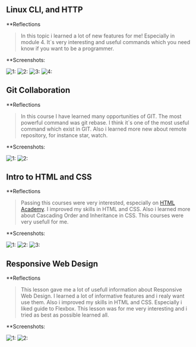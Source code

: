 ## Linux CLI, and HTTP
**Reflections

> In this topic i learned a lot of new features for me!
> Especially in module 4. It`s very interesting and useful commands which you need know if you want to be a programmer.

**Screenshots:

![1:](task_linux_cli/photo_2019-09-19_23-14-37.jpg)
![2:](task_linux_cli/photo_2019-09-19_23-14-31.jpg)
![3:](task_linux_cli/photo_2019-09-19_23-14-25.jpg)
![4:](task_linux_cli/photo_2019-09-19_23-14-16.jpg)

## Git Collaboration
**Reflections

> In this course I have learned many opportunities of GIT.
> The most powerful command was git rebase.
> I think it`s one of the most useful command which exist in GIT.
> Also i learned more new about remote repository, for instance star, watch.

**Screenshots:

![1:](task_git_collaboration/photo_2019-09-21_16-44-01.jpg)
![2:](task_git_collaboration/photo_2019-09-21_16-44-35.jpg)

## Intro to HTML and CSS
**Reflections

> Passing this courses were very interested, especially on [HTML Academy](https://htmlacademy.ru/).
> I improved my skills in HTML and CSS. 
> Also i learned more about Cascading Order and Inheritance in CSS. 
> This courses were very usefull for me. 

**Screenshots:

![1:](task_html_css_intro/photo_2019-09-22_21-41-20.jpg)
![2:](task_html_css_intro/photo_2019-09-22_21-38-55.jpg)
![3:](task_html_css_intro/photo_2019-09-22_21-40-23.jpg)

## Responsive Web Design
**Reflections

> This lesson gave me a lot of usefull information about Responsive Web Design.
> I learned a lot of informative features and i realy want use them.
> Also i improved my skills in HTML and CSS. Especially i liked guide to Flexbox. 
> This lesson was for me very interesting and i tried as best as possible learned all.

**Screenshots:

![1:](task_responsive_web_design/photo_2019-09-26_19-50-16.jpg)
![2:](task_responsive_web_design/photo_2019-09-26_21-22-22.jpg)
